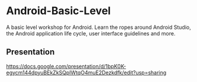 # Android-Basic-Level
A basic level workshop for Android. 
Learn the ropes around Android Studio, the Android application life cycle, user interface guidelines and more.

## Presentation
https://docs.google.com/presentation/d/1bpK0K-egycm144dpyuBEkZkSQpIWtqO4muE2Dezkdfk/edit?usp=sharing
